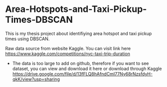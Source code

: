 # Area-Hotspots-and-Taxi-Pickup-Times-DBSCAN
This is my thesis project about identifiying area hotspot and taxi pickup times using DBSCAN.

Raw data source from website Kaggle. You can visit link here https://www.kaggle.com/competitions/nyc-taxi-trip-duration

- The data is too large to add on github, therefore if you want to see dataset, you can view and download it here or download through Kaggle https://drive.google.com/file/d/13fFLQ8hAfndCmI77Ny68rNzsfdyH-qkK/view?usp=sharing
